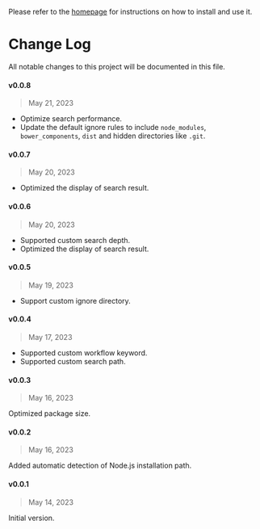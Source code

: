 Please refer to the [homepage](https://github.com/toFrankie/alfred-open-with-vscode#readme) for instructions on how to install and use it.

# Change Log

All notable changes to this project will be documented in this file.

#### v0.0.8

> May 21, 2023

- Optimize search performance.
- Update the default ignore rules to include `node_modules`, `bower_components`, `dist` and hidden directories like `.git`.

#### v0.0.7

> May 20, 2023

- Optimized the display of search result.

#### v0.0.6

> May 20, 2023

- Supported custom search depth.
- Optimized the display of search result.

#### v0.0.5

> May 19, 2023

- Support custom ignore directory.

#### v0.0.4

> May 17, 2023

- Supported custom workflow keyword.
- Supported custom search path.

#### v0.0.3

> May 16, 2023

Optimized package size.

#### v0.0.2

> May 16, 2023

Added automatic detection of Node.js installation path.

#### v0.0.1

> May 14, 2023

Initial version.
